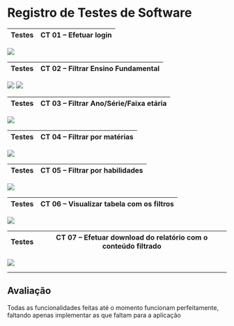 # Registro de Testes de Software


| Testes 	| CT 01 – Efetuar login |
|:---:	|:---:	|
<img src="img/Testes/Login.png">

| Testes 	| CT 02 – Filtrar Ensino Fundamental |
|:---:	|:---:	|

<img src="img/Testes/ProdutoAdd.png">
<img src="img/Testes/ProdutoAdd2.png">

| Testes 	| CT 03 – Filtrar Ano/Série/Faixa etária |
|:---:	|:---:	|

<img src="img/Testes/Remover.png">

| Testes 	| CT 04 – Filtrar por matérias |
|:---:	|:---:	|
<img src="img/Testes/Classificacao.png">

| Testes 	| CT 05 – Filtrar por habilidades |
|:---:	|:---:	|

<img src="img/Testes/Quantidade.png">

| Testes 	| CT 06 – Visualizar tabela com os filtros |
|:---:	|:---:	|

<img src="img/Testes/QuantidadeTotal.png">
  
| Testes 	| CT 07 – Efetuar download do relatório com o conteúdo filtrado |
|:---:	|:---:	|

<img src="img/Testes/Quantidade.png">


---



## Avaliação

Todas as funcionalidades feitas até o momento funcionam perfeitamente, faltando apenas implementar as que faltam para a aplicação
